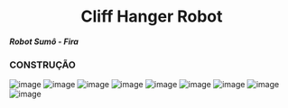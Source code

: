 <h1 align="center"> Cliff Hanger Robot</h1>

***Robot Sumô - Fira***



### CONSTRUÇÃO 
![image](https://user-images.githubusercontent.com/95764952/231260529-4ec99c3b-733b-49ea-9fe6-1c5918eea15e.png)
![image](https://user-images.githubusercontent.com/95764952/231262020-518623dd-4286-4c5f-84e9-60928a7b8958.png)
![image](https://user-images.githubusercontent.com/95764952/231263431-b818b99d-2fc7-4603-b809-bdbb208c2d1d.png)
![image](https://user-images.githubusercontent.com/95764952/231264354-3a680a0c-82bc-4298-bf6f-50dbcb4c4747.png)
![image](https://user-images.githubusercontent.com/95764952/231265628-af637ebb-8e39-44b8-853f-94bdceba8fc0.png)
![image](https://user-images.githubusercontent.com/95764952/231282367-a58eaeec-566b-4d8b-b851-389abe9d47bb.png)
![image](https://user-images.githubusercontent.com/95764952/231283041-e61d55b5-58fc-4985-95de-657e431fb38d.png)
![image](https://user-images.githubusercontent.com/95764952/231287083-cebf1c2d-5d5c-41ca-8104-881b4ae9dd39.png)
![image](https://user-images.githubusercontent.com/95764952/231289561-a268ee16-1a5a-4685-9233-6b174fba610d.png)






